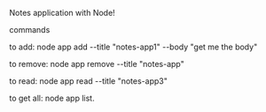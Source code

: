 Notes application with Node!

commands

to add:
node app add --title "notes-app1" --body "get me the body"

to remove:
node app remove --title "notes-app"

to read:
node app read --title "notes-app3" 

to get all:
node app list.